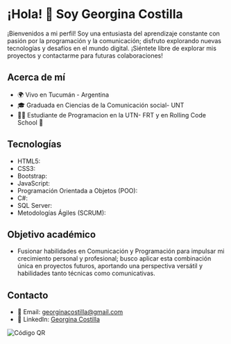 # ¡Hola! 👋 Soy Georgina Costilla

¡Bienvenidos a mi perfil! Soy una entusiasta del aprendizaje constante con pasión por la programación y la comunicación; disfruto explorando nuevas tecnologías y desafíos en el mundo digital.
¡Siéntete libre de explorar mis proyectos y contactarme para futuras colaboraciones!

## Acerca de mí

- 🌍 Vivo en Tucumán - Argentina
- 🎓 Graduada en Ciencias de la Comunicación social- UNT
- 👩‍💻 Estudiante de Programacion en la UTN- FRT y en Rolling Code School 🚀 

## Tecnologías

- HTML5: <i class="fab fa-html5"></i>
- CSS3: <i class="fab fa-css3-alt"></i>
- Bootstrap: <i class="fab fa-bootstrap"></i>
- JavaScript: <i class="fab fa-js"></i>
- Programación Orientada a Objetos (POO): <i class="fas fa-object-ungroup"></i>
- C#: <i class="fab fa-windows"></i>
- SQL Server: <i class="fas fa-database"></i>
- Metodologías Ágiles (SCRUM): <i class="fas fa-tasks"></i>

## Objetivo académico

- Fusionar habilidades en Comunicación y Programación para impulsar mi crecimiento personal y profesional; busco aplicar esta combinación única en proyectos futuros, aportando una perspectiva versátil y habilidades tanto técnicas como comunicativas.

## Contacto

- 📧 Email: georginacostilla@gmail.com
- 💼 LinkedIn: [Georgina Costilla](https://www.linkedin.com/in/georgina-costilla/)

![Código QR](./códigoQR/qr-LinkedIn.jpg)


